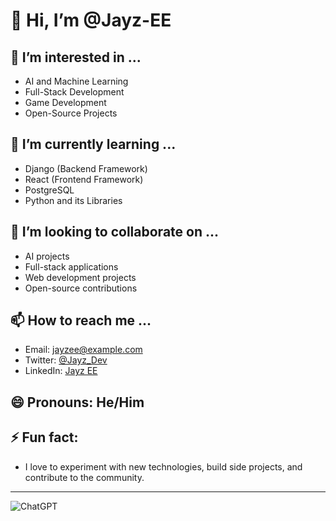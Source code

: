 # 👋 Hi, I’m @Jayz-EE

## 👀 I’m interested in ...
- AI and Machine Learning
- Full-Stack Development
- Game Development
- Open-Source Projects

## 🌱 I’m currently learning ...
- Django (Backend Framework)
- React (Frontend Framework)
- PostgreSQL
- Python and its Libraries

## 💞️ I’m looking to collaborate on ...
- AI projects
- Full-stack applications
- Web development projects
- Open-source contributions

## 📫 How to reach me ...
- Email: [jayzee@example.com](mailto:jayzee@example.com)
- Twitter: [@Jayz_Dev](https://twitter.com/Jayz_Dev)
- LinkedIn: [Jayz EE](https://www.linkedin.com/in/jayzee)

## 😄 Pronouns: He/Him

## ⚡ Fun fact:
- I love to experiment with new technologies, build side projects, and contribute to the community.
  
---

![ChatGPT](https://img.shields.io/badge/ChatGPT-74aa9c?style=for-the-badge&logo=openai&logoColor=white)

